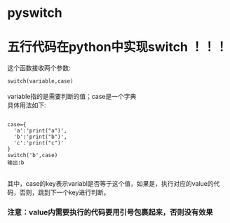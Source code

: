 # pyswitch
<h1>五行代码在python中实现switch ！！！</h1>
这个函数接收两个参数:<br/>
<code>
switch(variable,case)
</code><br/>
variable指的是需要判断的值；case是一个字典<br/>
具体用法如下:
<pre>
<code>
case={
  'a':'print("a")',
  'b':'print("b")',
  'c':'print("c")'
}
switch('b',case)
输出:b
</code>
</pre>
其中，case的key表示variabl是否等于这个值，如果是，执行对应的value的代码，否则，跳到下一个key进行判断。<br />
<h3>注意：value内需要执行的代码要用引号包裹起来，否则没有效果</h3>
